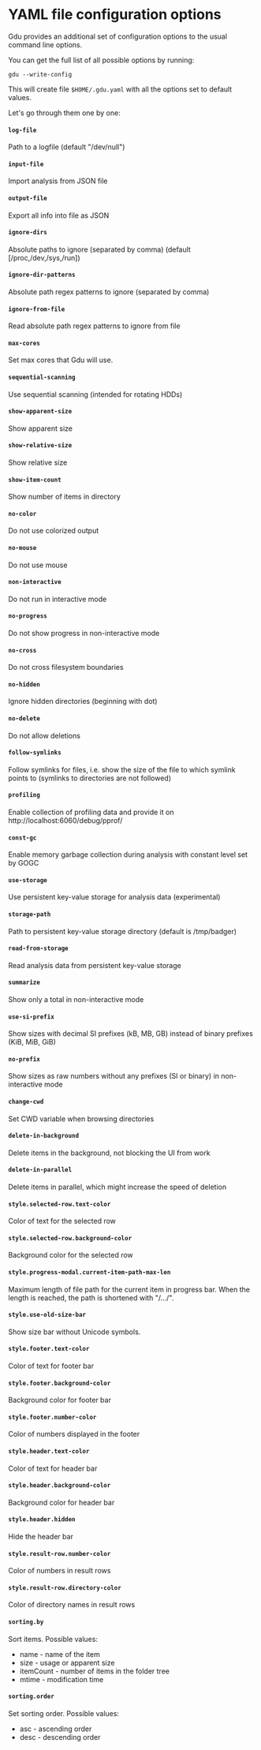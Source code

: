 # YAML file configuration options

Gdu provides an additional set of configuration options to the usual command line options.

You can get the full list of all possible options by running:

```
gdu --write-config
```

This will create file `$HOME/.gdu.yaml` with all the options set to default values.

Let's go through them one by one:

#### `log-file`

Path to a logfile (default "/dev/null")

#### `input-file`

Import analysis from JSON file

#### `output-file`

Export all info into file as JSON

#### `ignore-dirs`

Absolute paths to ignore (separated by comma) (default [/proc,/dev,/sys,/run])

#### `ignore-dir-patterns`

Absolute path regex patterns to ignore (separated by comma)

#### `ignore-from-file`

Read absolute path regex patterns to ignore from file

#### `max-cores`

Set max cores that Gdu will use.

#### `sequential-scanning`

Use sequential scanning (intended for rotating HDDs)

#### `show-apparent-size`

Show apparent size

#### `show-relative-size`

Show relative size

#### `show-item-count`

Show number of items in directory

#### `no-color`

Do not use colorized output

#### `no-mouse`

Do not use mouse

#### `non-interactive`

Do not run in interactive mode

#### `no-progress`

Do not show progress in non-interactive mode

#### `no-cross`

Do not cross filesystem boundaries

#### `no-hidden`

Ignore hidden directories (beginning with dot)

#### `no-delete`

Do not allow deletions

#### `follow-symlinks`

Follow symlinks for files, i.e. show the size of the file to which symlink points to (symlinks to directories are not followed)

#### `profiling`

Enable collection of profiling data and provide it on http://localhost:6060/debug/pprof/

#### `const-gc`

Enable memory garbage collection during analysis with constant level set by GOGC

#### `use-storage`

Use persistent key-value storage for analysis data (experimental)

#### `storage-path`

Path to persistent key-value storage directory (default is /tmp/badger)

#### `read-from-storage`

Read analysis data from persistent key-value storage

#### `summarize`

Show only a total in non-interactive mode

#### `use-si-prefix`

Show sizes with decimal SI prefixes (kB, MB, GB) instead of binary prefixes (KiB, MiB, GiB)

#### `no-prefix`

Show sizes as raw numbers without any prefixes (SI or binary) in non-interactive mode

#### `change-cwd`

Set CWD variable when browsing directories

#### `delete-in-background`

Delete items in the background, not blocking the UI from work

#### `delete-in-parallel`

Delete items in parallel, which might increase the speed of deletion

#### `style.selected-row.text-color`

Color of text for the selected row

#### `style.selected-row.background-color`

Background color for the selected row

#### `style.progress-modal.current-item-path-max-len`

Maximum length of file path for the current item in progress bar.
When the length is reached, the path is shortened with "/.../".

#### `style.use-old-size-bar`

Show size bar without Unicode symbols.

#### `style.footer.text-color`

Color of text for footer bar

#### `style.footer.background-color`

Background color for footer bar

#### `style.footer.number-color`

Color of numbers displayed in the footer

#### `style.header.text-color`

Color of text for header bar

#### `style.header.background-color`

Background color for header bar

#### `style.header.hidden`

Hide the header bar

#### `style.result-row.number-color`

Color of numbers in result rows

#### `style.result-row.directory-color`

Color of directory names in result rows

#### `sorting.by`

Sort items. Possible values:
* name - name of the item
* size - usage or apparent size
* itemCount - number of items in the folder tree
* mtime - modification time

#### `sorting.order`

Set sorting order. Possible values:
* asc - ascending order
* desc - descending order